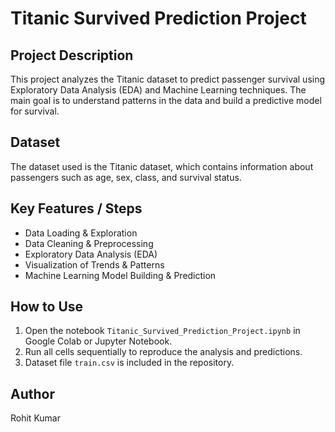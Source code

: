 # Titanic Survived Prediction Project

## Project Description
This project analyzes the Titanic dataset to predict passenger survival using Exploratory Data Analysis (EDA) and Machine Learning techniques. The main goal is to understand patterns in the data and build a predictive model for survival.

## Dataset
The dataset used is the Titanic dataset, which contains information about passengers such as age, sex, class, and survival status.

## Key Features / Steps
- Data Loading & Exploration
- Data Cleaning & Preprocessing
- Exploratory Data Analysis (EDA)
- Visualization of Trends & Patterns
- Machine Learning Model Building & Prediction

## How to Use
1. Open the notebook `Titanic_Survived_Prediction_Project.ipynb` in Google Colab or Jupyter Notebook.
2. Run all cells sequentially to reproduce the analysis and predictions.
3. Dataset file `train.csv` is included in the repository.

## Author
Rohit Kumar


